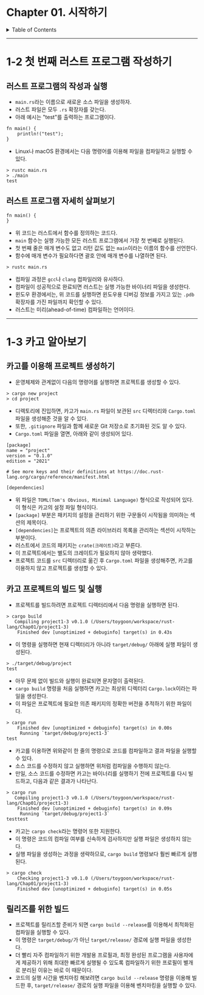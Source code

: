 # Chapter 01. 시작하기

<details>
<summary>Table of Contents</summary>

- [1-2 첫 번째 러스트 프로그램 작성하기](#1-2-첫-번째-러스트-프로그램-작성하기)
- [1-3 카고 알아보기](#1-3-카고-알아보기)

</details>

---

# 1-2 첫 번째 러스트 프로그램 작성하기

## 러스트 프로그램의 작성과 실행

- `main.rs`라는 이름으로 새로운 소스 파일을 생성하자.
- 러스트 파일은 모두 `.rs` 확장자를 갖는다.
- 아래 예시는 "test"를 출력하는 프로그램이다.

```
fn main() {
    println!("test");
}
```

- Linux나 macOS 환경에서는 다음 명령어를 이용해 파일을 컴파일하고 실행할 수 있다.

```
> rustc main.rs
> ./main
test
```

## 러스트 프로그램 자세히 살펴보기

```
fn main() {
}
```

- 위 코드는 러스트에서 함수를 정의하는 코드다.
- `main` 함수는 실행 가능한 모든 러스트 프로그램에서 가장 첫 번째로 실행된다.
- 첫 번째 줄은 매개 변수도 없고 리턴 값도 없는 `main`이라는 이름의 함수를 선언한다.
- 함수에 매개 변수가 필요하다면 괄호 안에 매개 변수를 나열하면 된다.

```
> rustc main.rs
```

- 컴파일 과정은 `gcc`나 `clang` 컴파일러와 유사하다.
- 컴파일이 성공적으로 완료되면 러스트는 실행 가능한 바이너리 파일을 생성한다.
- 윈도우 환경에서는, 위 코드를 실행하면 윈도우용 디버깅 정보를 가지고 있는 `.pdb` 확장자를 가진 파일까지 확인할 수 있다.
- 러스트는 미리(ahead-of-time) 컴파일하는 언어이다.

---

# 1-3 카고 알아보기

## 카고를 이용해 프로젝트 생성하기

- 운영체제와 관계없이 다음의 명령어를 실행하면 프로젝트를 생성할 수 있다.

```
> cargo new project
> cd project
```

- 디렉토리에 진입하면, 카고가 `main.rs` 파일이 보관된 `src` 디렉터리와 `Cargo.toml` 파일을 생성해준 것을 알 수 있다.
- 또한, `.gitignore` 파일과 함께 새로운 Git 저장소로 초기화된 것도 알 수 있다.
- `Cargo.toml` 파일을 열면, 아래와 같이 생성되어 있다.

```
[package]
name = "project"
version = "0.1.0"
edition = "2021"

# See more keys and their definitions at https://doc.rust-lang.org/cargo/reference/manifest.html

[dependencies]
```

- 위 파일은 `TOML(Tom's Obvious, Minimal Language)` 형식으로 작성되어 있다. 이 형식은 카고의 설정 파일 형식이다.
- `[package]` 부분은 패키지의 설정을 관리하기 위한 구문들이 시작됨을 의미하는 섹션의 제목이다.
- `[dependencies]`는 프로젝트의 의존 라이브러리 목록을 관리하는 섹션이 시작하는 부분이다.
- 러스트에서 코드의 패키지는 `crate(크레이트)`라고 부른다.
- 이 프로젝트에서는 별도의 크레이트가 필요하지 않아 생략했다.
- 프로젝트 코드를 `src` 디렉터리로 옮긴 후 `Cargo.toml` 파일을 생성해주면, 카고를 이용하지 않고 프로젝트를 생성할 수 있다.

## 카고 프로젝트의 빌드 및 실행

- 프로젝트를 빌드하려면 프로젝트 디렉터리에서 다음 명령을 실행하면 된다.

```
> cargo build
   Compiling project1-3 v0.1.0 (/Users/toygoon/workspace/rust-lang/Chap01/project1-3)
    Finished dev [unoptimized + debuginfo] target(s) in 0.43s
```

- 이 명령을 실행하면 현재 디렉터리가 아니라 `target/debug/` 아래에 실행 파일이 생성된다.

```
> ./target/debug/project
test
```

- 아무 문제 없이 빌드와 실행이 완료되면 문자열이 출력된다.
- `cargo build` 명령을 처음 실행하면 카고는 최상위 디렉터리 `Cargo.lock`이라는 파일을 생성한다.
- 이 파일은 프로젝트에 필요한 의존 패키지의 정확한 버전을 추적하기 위한 파일이다.

```
> cargo run
    Finished dev [unoptimized + debuginfo] target(s) in 0.00s
     Running `target/debug/project1-3`
test
```

- 카고를 이용하면 위와같이 한 줄의 명령으로 코드를 컴파일하고 결과 파일을 실행할 수 있다.
- 소스 코드를 수정하지 않고 실행하면 위처럼 컴파일을 수행하지 않는다.
- 만일, 소스 코드를 수정하면 카고는 바이너리를 실행하기 전에 프로젝트를 다시 빌드하고, 다음과 같은 결과가 나타난다.

```
> cargo run
   Compiling project1-3 v0.1.0 (/Users/toygoon/workspace/rust-lang/Chap01/project1-3)
    Finished dev [unoptimized + debuginfo] target(s) in 0.09s
     Running `target/debug/project1-3`
testtest
```

- 카고는 `cargo check`라는 명령어 또한 지원한다.
- 이 명령은 코드의 컴파일 여부를 신속하게 검사하지만 실행 파일은 생성하지 않는다.
- 실행 파일을 생성하는 과정을 생략하므로, `cargo build` 명령보다 훨씬 빠르게 실행된다.

```
> cargo check
    Checking project1-3 v0.1.0 (/Users/toygoon/workspace/rust-lang/Chap01/project1-3)
    Finished dev [unoptimized + debuginfo] target(s) in 0.05s
```

## 릴리즈를 위한 빌드

- 프로젝트를 릴리즈할 준비가 되면 `cargo build --release`를 이용해서 최적화된 컴파일을 실행할 수 있다.
- 이 명령은 `target/debug/`가 아닌 `target/release/` 경로에 실행 파일을 생성한다.
- 더 빨리 자주 컴파일하기 위한 개발용 프로필과, 최정 완성된 프로그램을 사용자에게 제공하기 위해 최대한 빠르게 실행될 수 있도록 컴파일하기 위한 프로필이 별개로 분리된 이유는 바로 이 때문이다.
- 코드의 실행 시간을 벤치마킹 해보려면 `cargo build --release` 명령을 이용해 빌드한 후, `target/release/` 경로의 실행 파일을 이용해 벤치마킹을 실행할 수 있다.

